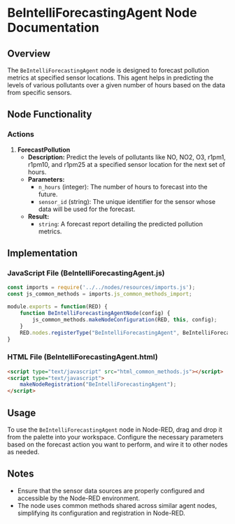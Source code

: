 
# BeIntelliForecastingAgent Node Documentation

## Overview

The `BeIntelliForecastingAgent` node is designed to forecast pollution metrics at specified sensor locations. This agent helps in predicting the levels of various pollutants over a given number of hours based on the data from specific sensors.

## Node Functionality

### Actions

1. **ForecastPollution**
   - **Description:** Predict the levels of pollutants like NO, NO2, O3, r1pm1, r1pm10, and r1pm25 at a specified sensor location for the next set of hours.
   - **Parameters:**
     - `n_hours` (integer): The number of hours to forecast into the future.
     - `sensor_id` (string): The unique identifier for the sensor whose data will be used for the forecast.
   - **Result:**
     - `string`: A forecast report detailing the predicted pollution metrics.

## Implementation

### JavaScript File (BeIntelliForecastingAgent.js)

```javascript
const imports = require('../../nodes/resources/imports.js');
const js_common_methods = imports.js_common_methods_import;

module.exports = function(RED) {
    function BeIntelliForecastingAgentNode(config) {
        js_common_methods.makeNodeConfiguration(RED, this, config);
    }
    RED.nodes.registerType("BeIntelliForecastingAgent", BeIntelliForecastingAgentNode);
}
```

### HTML File (BeIntelliForecastingAgent.html)

```html
<script type="text/javascript" src="html_common_methods.js"></script>
<script type="text/javascript">
    makeNodeRegistration("BeIntelliForecastingAgent");
</script>
```

## Usage

To use the `BeIntelliForecastingAgent` node in Node-RED, drag and drop it from the palette into your workspace. Configure the necessary parameters based on the forecast action you want to perform, and wire it to other nodes as needed.

## Notes

- Ensure that the sensor data sources are properly configured and accessible by the Node-RED environment.
- The node uses common methods shared across similar agent nodes, simplifying its configuration and registration in Node-RED.
